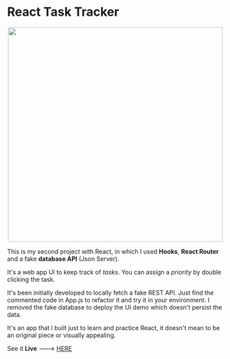 # React Task Tracker

<p align='center'>
	<img src='https://user-images.githubusercontent.com/36935593/122655351-f9e4a700-d151-11eb-9b45-8b510951cb8a.png' width=500px>
</p>

This is my second project with React, in which I used __Hooks__, __React Router__ and a fake __database API__ (Json Server).

It's a web app UI to keep track of _tasks_. You can assign a _priority_ by double clicking the task. 

It's been initially developed to locally fetch a fake REST API. Just find the commented code in App.js to refactor it and try it in your environment. I removed the fake database to deploy the UI demo which doesn't persist the data.

It's an app that I built just to learn and practice React, it doesn't mean to be an original piece or visually appealing.

See it __Live__ ---> [HERE](https://nostalgic-jennings-48fe75.netlify.app/)